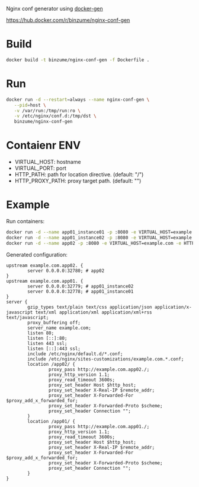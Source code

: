 
Nginx conf generator using [docker-gen](https://github.com/jwilder/docker-gen)

https://hub.docker.com/r/binzume/nginx-conf-gen

# Build

```bash
docker build -t binzume/nginx-conf-gen -f Dockerfile .
```

# Run

```bash
docker run -d --restart=always --name nginx-conf-gen \
   --pid=host \
   -v /var/run:/tmp/run:ro \
   -v /etc/nginx/conf.d:/tmp/dst \
   binzume/nginx-conf-gen
```

# Contaienr ENV

- VIRTUAL_HOST: hostname
- VIRTUAL_PORT: port
- HTTP_PATH: path for location directive. (default: "/")
- HTTP_PROXY_PATH: proxy target path. (default: "")

# Example

Run containers:

```bash
docker run -d --name app01_instance01 -p :8080 -e VIRTUAL_HOST=example.com -e HTTP_PATH=/app01/ -e HTTP_PROXY_PATH=/ mendhak/http-https-echo
docker run -d --name app01_instance02 -p :8080 -e VIRTUAL_HOST=example.com -e HTTP_PATH=/app01/ -e HTTP_PROXY_PATH=/ mendhak/http-https-echo
docker run -d --name app02 -p :8080 -e VIRTUAL_HOST=example.com -e HTTP_PATH=/app02/ -e HTTP_PROXY_PATH=/ mendhak/http-https-echo
```

Generated configuration:

```nginx
upstream example.com.app02. {
        server 0.0.0.0:32780; # app02
}
upstream example.com.app01. {
        server 0.0.0.0:32779; # app01_instance02
        server 0.0.0.0:32778; # app01_instance01
}
server {
        gzip_types text/plain text/css application/json application/x-javascript text/xml application/xml application/xml+rss text/javascript;
        proxy_buffering off;
        server_name example.com;
        listen 80;
        listen [::]:80;
        listen 443 ssl;
        listen [::]:443 ssl;
        include /etc/nginx/default.d/*.conf;
        include /etc/nginx/sites-customizations/example.com.*.conf;
        location /app02/ {
                proxy_pass http://example.com.app02./;
                proxy_http_version 1.1;
                proxy_read_timeout 3600s;
                proxy_set_header Host $http_host;
                proxy_set_header X-Real-IP $remote_addr;
                proxy_set_header X-Forwarded-For $proxy_add_x_forwarded_for;
                proxy_set_header X-Forwarded-Proto $scheme;
                proxy_set_header Connection "";
        }
        location /app01/ {
                proxy_pass http://example.com.app01./;
                proxy_http_version 1.1;
                proxy_read_timeout 3600s;
                proxy_set_header Host $http_host;
                proxy_set_header X-Real-IP $remote_addr;
                proxy_set_header X-Forwarded-For $proxy_add_x_forwarded_for;
                proxy_set_header X-Forwarded-Proto $scheme;
                proxy_set_header Connection "";
        }
}
```

